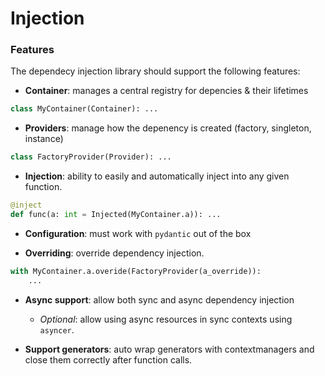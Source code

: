 # Injection

### Features 

The dependecy injection library should support the following features:

- **Container**: manages a central registry for depencies & their lifetimes

```python
class MyContainer(Container): ...
```
- **Providers**: manage how the depenency is created (factory, singleton, instance)

```python
class FactoryProvider(Provider): ...
```

- **Injection**: ability to easily and automatically inject into any given function.

```python
@inject
def func(a: int = Injected(MyContainer.a)): ...
```

- **Configuration**: must work with ``pydantic`` out of the box

- **Overriding**: override dependency injection.

```python
with MyContainer.a.overide(FactoryProvider(a_override)):
    ...
```

- **Async support**: allow both sync and async dependency injection
    - *Optional*: allow using async resources in sync contexts using ``asyncer``.

- **Support generators**: auto wrap generators with contextmanagers and close them correctly after function calls.

